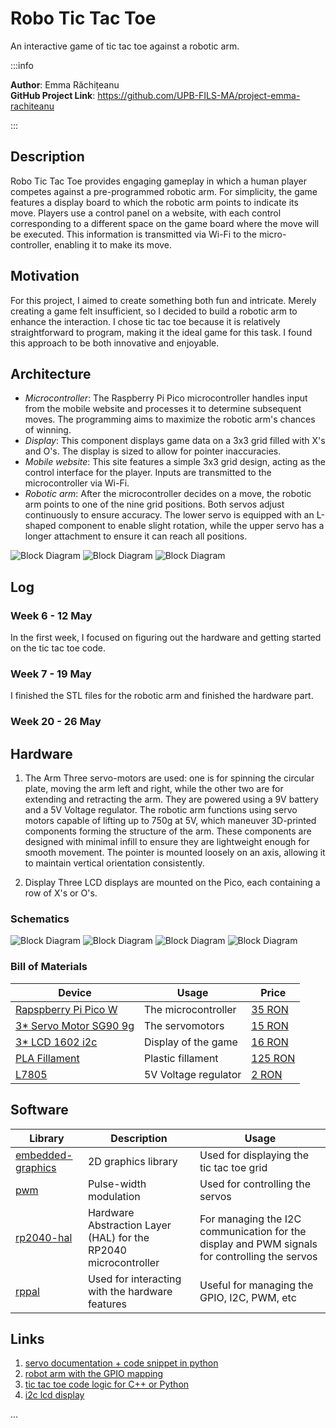 # Robo Tic Tac Toe
An interactive game of tic tac toe against a robotic arm.

:::info 

**Author**: Emma Răchițeanu \
**GitHub Project Link**: https://github.com/UPB-FILS-MA/project-emma-rachiteanu

:::

## Description

Robo Tic Tac Toe provides engaging gameplay in which a human player competes against a pre-programmed robotic arm. For simplicity, the game features a display board to which the robotic arm points to indicate its move. Players use a control panel on a website, with each control corresponding to a different space on the game board where the move will be executed. This information is transmitted via Wi-Fi to the micro-controller, enabling it to make its move.

## Motivation

For this project, I aimed to create something both fun and intricate. Merely creating a game felt insufficient, so I decided to build a robotic arm to enhance the interaction. I chose tic tac toe because it is relatively straightforward to program, making it the ideal game for this task. I found this approach to be both innovative and enjoyable.

## Architecture 

- _Microcontroller_: The Raspberry Pi Pico microcontroller handles input from the mobile website and processes it to determine subsequent moves. The programming aims to maximize the robotic arm's chances of winning.
- _Display_: This component displays game data on a 3x3 grid filled with X's and O's. The display is sized to allow for pointer inaccuracies.
- _Mobile website_: This site features a simple 3x3 grid design, acting as the control interface for the player. Inputs are transmitted to the microcontroller via Wi-Fi.
- _Robotic arm_: After the microcontroller decides on a move, the robotic arm points to one of the nine grid positions. Both servos adjust continuously to ensure accuracy. The lower servo is equipped with an L-shaped component to enable slight rotation, while the upper servo has a longer attachment to ensure it can reach all positions.

![Block Diagram](img/FrontViewRoboticArm.jpg)
![Block Diagram](img/SideViewRoboticArm.jpg)
![Block Diagram](img/schematic.jpg)

## Log

<!-- write every week your progress here -->

### Week 6 - 12 May
In the first week, I focused on figuring out the hardware and getting started on the tic tac toe code.
### Week 7 - 19 May
I finished the STL files for the robotic arm and finished the hardware part.
### Week 20 - 26 May

## Hardware

1. The Arm
Three servo-motors are used: one is for spinning the circular plate, moving the arm left and right, while the other two are for extending and retracting the arm. They are powered using a 9V battery and a 5V Voltage regulator.
The robotic arm functions using servo motors capable of lifting up to 750g at 5V, which maneuver 3D-printed components forming the structure of the arm. These components are designed with minimal infill to ensure they are lightweight enough for smooth movement. The pointer is mounted loosely on an axis, allowing it to maintain vertical orientation consistently.

2. Display 
Three LCD displays are mounted on the Pico, each containing a row of X's or O's.

### Schematics

![Block Diagram](img/kicad.png)
![Block Diagram](img/project2.jpg)
![Block Diagram](img/project1.jpg)
![Block Diagram](img/project3.jpg)

### Bill of Materials

<!-- 
| [Device](link://to/device) | This is used ... | [price](link://to/store) |
-->

| Device | Usage | Price |
|--------|--------|-------|
| [Rapspberry Pi Pico W](https://www.raspberrypi.com/documentation/microcontrollers/raspberry-pi-pico.html) | The microcontroller | [35 RON](https://www.optimusdigital.ro/en/raspberry-pi-boards/12394-raspberry-pi-pico-w.html) |
| [3* Servo Motor SG90 9g](https://datasheetspdf.com/datasheet-pdf/791970/SG90.html) | The servomotors | [15 RON](https://www.emag.ro/servomotor-sg90-180-de-grade-ai0156-s297/pd/D33V1GMBM/) |
| [3* LCD 1602 i2c](https://www.openhacks.com/uploadsproductos/eone-1602a1.pdf) | Display of the game | [16 RON](https://www.optimusdigital.ro/ro/optoelectronice-lcd-uri/2894-lcd-cu-interfata-i2c-si-backlight-albastru.html?search_query=LCD+1602+cu+Interfata+I2C+si+Backlight+Albastru&results=2) |
| [PLA Fillament](https://www.eshop.formwerk.ro/cumpara/filament-extrudr-pla-nx2-matt-1196) | Plastic fillament | [125 RON](https://www.eshop.formwerk.ro/cumpara/filament-extrudr-pla-nx2-matt-1196) |
| [L7805](https://www.sparkfun.com/datasheets/Components/LM7805.pdf) | 5V Voltage regulator | [2 RON](https://www.optimusdigital.ro/ro/electronica-de-putere-stabilizatoare-liniare/937-l7805-stabilizator-de-tensiune-de-5-v-to-220.html?search_query=lm+7805+ic&results=7#idTab5) |

## Software

| Library | Description | Usage |
|---------|-------------|-------|
| [embedded-graphics](https://github.com/embedded-graphics/embedded-graphics) | 2D graphics library | Used for displaying the tic tac toe grid |
| [pwm](https://docs.embassy.dev/embassy-nrf/git/nrf52840/pwm/index.html) | Pulse-width modulation | Used for controlling the servos |
| [rp2040-hal](https://docs.rs/rp2040-hal/latest/rp2040_hal/) | Hardware Abstraction Layer (HAL) for the RP2040 microcontroller | For managing the I2C communication for the display and PWM signals for controlling the servos |
| [rppal](https://docs.rs/rppal/latest/rppal/) | Used for interacting with the hardware features | Useful for managing the GPIO, I2C, PWM, etc |

## Links

<!-- Add a few links that inspired you and that you think you will use for your project -->

1. [servo documentation + code snippet in python](https://docs.sunfounder.com/projects/ultimate-sensor-kit/en/latest/components_basic/27-component_servo.html)
2. [robot arm with the GPIO mapping](https://github.com/Makerfabs/PICO_Merchanical_Hand_Driver)
3. [tic tac toe code logic for C++ or Python](https://www.geeksforgeeks.org/implementation-of-tic-tac-toe-game/)
4. [i2c lcd display](https://microcontrollerslab.com/i2c-lcd-raspberry-pi-pico-micropython-tutorial/)

...

